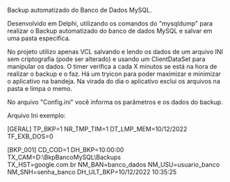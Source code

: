 Backup automatizado do Banco de Dados MySQL.

Desenvolvido em Delphi, utilizando os comandos do "mysqldump" para realizar o Backup automatizado do banco de dados MySQL e salvar em uma pasta específica.

No projeto utilizo apenas VCL salvando e lendo os dados de um arquivo INI sem criptografia (pode ser alterado) e usando um ClientDataSet para manipular os dados. O timer verifica a cada X minutos se está na hora de realizar o backup e o faz. Há um tryicon para poder maximizar e minimizar o aplicativo na bandeja. Na virada do dia o aplicativo exclui os arquivos na pasta e limpa o memo.

No arquivo "Config.ini" você informa os parâmetros e os dados do backup.

Arquivo Ini exemplo:

[GERAL]
TP_BKP=1
NR_TMP_TIM=1
DT_LMP_MEM=10/12/2022
TF_EXB_DOS=0

[BKP_001]
CD_COD=1
DH_BKP=10:00:00
TX_CAM=D:\BkpBancoMySQL\Backups\
TX_HST=google.com.br
NM_BAN=banco_dados
NM_USU=usuario_banco
NM_SNH=senha_banco
DH_ULT_BKP=10/12/2022 10:35:25
